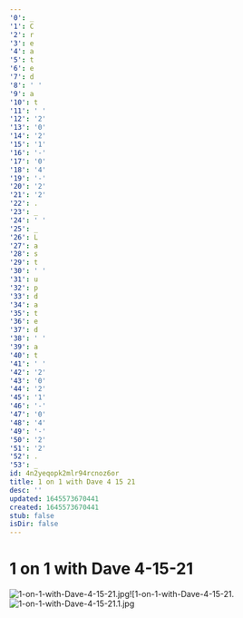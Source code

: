 ```yaml
---
'0': _
'1': C
'2': r
'3': e
'4': a
'5': t
'6': e
'7': d
'8': ' '
'9': a
'10': t
'11': ' '
'12': '2'
'13': '0'
'14': '2'
'15': '1'
'16': '-'
'17': '0'
'18': '4'
'19': '-'
'20': '2'
'21': '2'
'22': .
'23': _
'24': ' '
'25': _
'26': L
'27': a
'28': s
'29': t
'30': ' '
'31': u
'32': p
'33': d
'34': a
'35': t
'36': e
'37': d
'38': ' '
'39': a
'40': t
'41': ' '
'42': '2'
'43': '0'
'44': '2'
'45': '1'
'46': '-'
'47': '0'
'48': '4'
'49': '-'
'50': '2'
'51': '2'
'52': .
'53': _
id: 4n2yeqopk2mlr94rcnoz6or
title: 1 on 1 with Dave 4 15 21
desc: ''
updated: 1645573670441
created: 1645573670441
stub: false
isDir: false
---
```


# 1 on 1 with Dave 4-15-21


![1-on-1-with-Dave-4-15-21.jpg](/assets/1-on-1-with-dave-4-15-21-kkg65jzsdccg.jpg)![1-on-1-with-Dave-4-15-21.![1-on-1-with-Dave-4-15-21.1.jpg](/assets/1-on-1-with-dave-4-15-21-fniw5ldexvtt.jpg)

